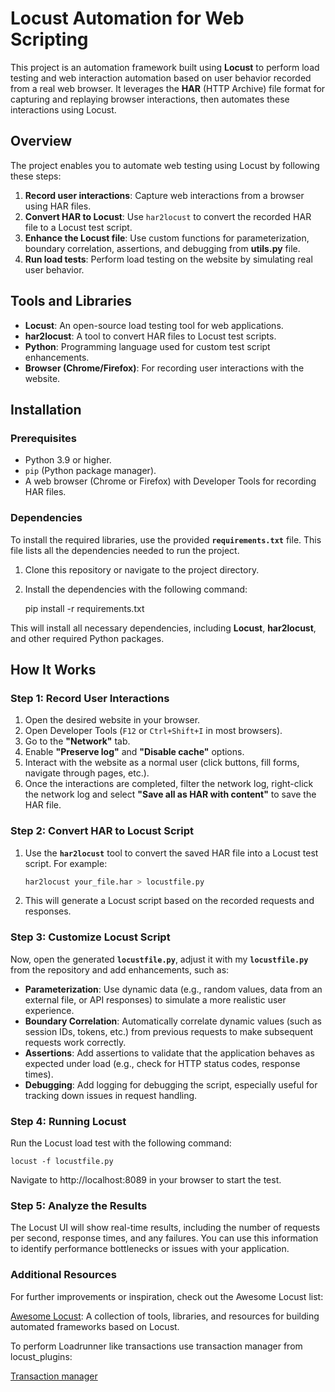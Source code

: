 # Locust Automation for Web Scripting

This project is an automation framework built using **Locust** to perform load testing and web interaction automation based on user behavior recorded from a real web browser. It leverages the **HAR** (HTTP Archive) file format for capturing and replaying browser interactions, then automates these interactions using Locust.

## Overview

The project enables you to automate web testing using Locust by following these steps:
1. **Record user interactions**: Capture web interactions from a browser using HAR files.
2. **Convert HAR to Locust**: Use `har2locust` to convert the recorded HAR file to a Locust test script.
3. **Enhance the Locust file**: Use custom functions for parameterization, boundary correlation, assertions, and debugging from **utils.py** file.
4. **Run load tests**: Perform load testing on the website by simulating real user behavior.

## Tools and Libraries

- **Locust**: An open-source load testing tool for web applications.
- **har2locust**: A tool to convert HAR files to Locust test scripts.
- **Python**: Programming language used for custom test script enhancements.
- **Browser (Chrome/Firefox)**: For recording user interactions with the website.

## Installation

### Prerequisites

- Python 3.9 or higher.
- `pip` (Python package manager).
- A web browser (Chrome or Firefox) with Developer Tools for recording HAR files.

### Dependencies

To install the required libraries, use the provided **`requirements.txt`** file. This file lists all the dependencies needed to run the project.

1. Clone this repository or navigate to the project directory.

2. Install the dependencies with the following command:

    pip install -r requirements.txt

This will install all necessary dependencies, including **Locust**, **har2locust**, and other required Python packages.

## How It Works

### Step 1: Record User Interactions

1. Open the desired website in your browser.
2. Open Developer Tools (`F12` or `Ctrl+Shift+I` in most browsers).
3. Go to the **"Network"** tab.
4. Enable **"Preserve log"** and **"Disable cache"** options.
5. Interact with the website as a normal user (click buttons, fill forms, navigate through pages, etc.).
6. Once the interactions are completed, filter the network log, right-click the network log and select **"Save all as HAR with content"** to save the HAR file.

### Step 2: Convert HAR to Locust Script

1. Use the **`har2locust`** tool to convert the saved HAR file into a Locust test script. For example:

    ```bash
    har2locust your_file.har > locustfile.py
    ```

2. This will generate a Locust script based on the recorded requests and responses.

### Step 3: Customize Locust Script

Now, open the generated **`locustfile.py`**, adjust it with my **`locustfile.py`** from the repository and add enhancements, such as:

- **Parameterization**: Use dynamic data (e.g., random values, data from an external file, or API responses) to simulate a more realistic user experience.
- **Boundary Correlation**: Automatically correlate dynamic values (such as session IDs, tokens, etc.) from previous requests to make subsequent requests work correctly.
- **Assertions**: Add assertions to validate that the application behaves as expected under load (e.g., check for HTTP status codes, response times).
- **Debugging**: Add logging for debugging the script, especially useful for tracking down issues in request handling.

### Step 4: Running Locust
Run the Locust load test with the following command:

    locust -f locustfile.py
    
    
Navigate to http://localhost:8089 in your browser to start the test.

### Step 5: Analyze the Results
The Locust UI will show real-time results, including the number of requests per second, response times, and any failures. You can use this information to identify performance bottlenecks or issues with your application.

### Additional Resources
For further improvements or inspiration, check out the Awesome Locust list:

[Awesome Locust](https://aliesbelik.github.io/awesome-locust/): A collection of tools, libraries, and resources for building automated frameworks based on Locust.

To perform Loadrunner like transactions use transaction manager from locust_plugins:

[Transaction manager](https://github.com/SvenskaSpel/locust-plugins/blob/master/examples/transaction_example.py)
